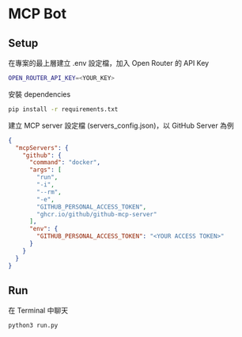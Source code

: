 # MCP Bot

## Setup

在專案的最上層建立 .env 設定檔，加入 Open Router 的 API Key
```bash
OPEN_ROUTER_API_KEY=<YOUR_KEY>
```

安裝 dependencies
```bash
pip install -r requirements.txt
```

建立 MCP server 設定檔 (servers_config.json)，以 GitHub Server 為例
```json
{
  "mcpServers": {
    "github": {
      "command": "docker",
      "args": [
        "run",
        "-i",
        "--rm",
        "-e",
        "GITHUB_PERSONAL_ACCESS_TOKEN",
        "ghcr.io/github/github-mcp-server"
      ],
      "env": {
        "GITHUB_PERSONAL_ACCESS_TOKEN": "<YOUR ACCESS TOKEN>"
      }
    }
  }
}
```

## Run

在 Terminal 中聊天
```
python3 run.py
```
